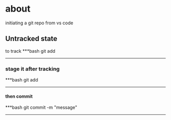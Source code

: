 # about
initiating a git repo from vs code

## Untracked state
to track
***bash
git add <file name>
***
### stage it after tracking
***bash
git add <file name>
***
#### then commit
***bash
git commit -m "message"
***